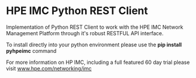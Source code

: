 # HPE IMC Python REST Client

Implementation of Python REST Client to work with the HPE IMC Network Management Platform through it's robust RESTFUL API interface.

To install directly into your python environment please use the **pip install pyhpeimc** command

For more information on HP IMC, including a full featured 60 day trial please visit
www.hpe.com/networking/imc
